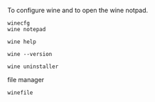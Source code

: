 To configure wine and to open the wine notpad.

``` 
winecfg 
wine notepad
```

```
wine help
```

```
wine --version
```

```
wine uninstaller
```

file manager

```
winefile
```



